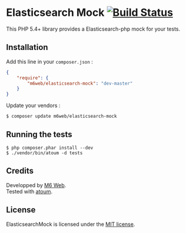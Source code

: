 # Elasticsearch Mock [![Build Status](https://secure.travis-ci.org/M6Web/ElasticsearchMock.png)](http://travis-ci.org/M6Web/ElasticsearchMock)

This PHP 5.4+ library provides a Elasticsearch-php mock for your tests.  

## Installation

Add this line in your `composer.json` :

```json
{
    "require": {
        "m6web/elasticsearch-mock": "dev-master"
    }
}
```

Update your vendors :

```
$ composer update m6web/elasticsearch-mock
```

## Running the tests

```shell
$ php composer.phar install --dev
$ ./vendor/bin/atoum -d tests
```

## Credits

Developped by [M6 Web](http://tech.m6web.fr/).  
Tested with [atoum](http://atoum.org).

## License

ElasticsearchMock is licensed under the [MIT license](LICENSE).
